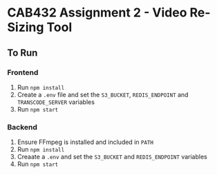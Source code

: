 # CAB432 Assignment 2 - Video Re-Sizing Tool

## To Run

### Frontend

1. Run ```npm install```
2. Create a ```.env``` file and set the ```S3_BUCKET```, ```REDIS_ENDPOINT``` and ```TRANSCODE_SERVER``` variables
3. Run ```npm start```


### Backend

1. Ensure FFmpeg is installed and included in ```PATH```
2. Run ```npm install```
3. Creaate a ```.env``` and set the ```S3_BUCKET``` and ```REDIS_ENDPOINT``` variables
4. Run ```npm start```
